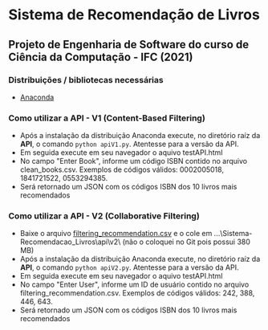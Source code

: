 # Sistema de Recomendação de Livros
## Projeto de Engenharia de Software do curso de Ciência da Computação - IFC (2021)

### Distribuições / bibliotecas necessárias
* [Anaconda](https://www.anaconda.com/products/individual)

### Como utilizar a API - V1 (Content-Based Filtering)
* Após a instalação da distribuição Anaconda execute, no diretório raíz da **API**, o comando `python apiV1.py`. Atentesse para a versão da API.
* Em seguida execute em seu navegador o aquivo testAPI.html
* No campo "Enter Book", informe um código ISBN contido no arquivo clean_books.csv. Exemplos de códigos válidos: 0002005018, 1841721522, 0553294385.
* Será retornado um JSON com os códigos ISBN dos 10 livros mais recomendados

### Como utilizar a API - V2 (Collaborative Filtering)
* Baixe o arquivo [filtering_recommendation.csv](https://drive.google.com/file/d/1EUAs1wKWLhOyqRibDfLQ7PI77kjyWzDI/view?usp=sharing) e o cole em ...\Sistema-Recomendacao_Livros\api\v2\ (não o coloquei no Git pois possui 380 MB)
* Após a instalação da distribuição Anaconda execute, no diretório raíz da **API**, o comando `python apiV2.py`. Atentesse para a versão da API.
* Em seguida execute em seu navegador o aquivo testAPI.html
* No campo "Enter User", informe um ID de usuário contido no arquivo filtering_recommendation.csv. Exemplos de códigos válidos: 242, 388, 446, 643.
* Será retornado um JSON com os códigos ISBN dos 10 livros mais recomendados
